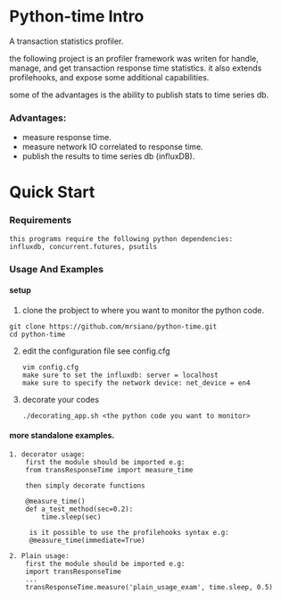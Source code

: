 # Python-time Intro

A transaction statistics profiler.

the following project is an profiler framework was writen for handle, 
manage, and get transaction response time statistics.
it also extends profilehooks, and expose some additional capabilities.

some of the advantages is the ability to publish stats to time series db.

### Advantages:
- measure response time.
- measure network IO correlated to response time.
- publish the results to time series db (influxDB).

# Quick Start

### Requirements
```
this programs require the following python dependencies:
influxdb, concurrent.futures, psutils
```

### Usage And Examples
#### setup
1. clone the probject to where you want to monitor the python code.
```
git clone https://github.com/mrsiano/python-time.git
cd python-time
```
2. edit the configuration file see config.cfg

    ```
    vim config.cfg
    make sure to set the influxdb: server = localhost
    make sure to specify the network device: net_device = en4
    ```
3. decorate your codes

     ```
     ./decorating_app.sh <the python code you want to monitor>
     ```


#### more standalone examples.
```
1. decorator usage:
    first the module should be imported e.g:
    from transResponseTime import measure_time
    
    then simply decorate functions
    
    @measure_time()
    def a_test_method(sec=0.2):
        time.sleep(sec)
        
     is it possible to use the profilehooks syntax e.g:
     @measure_time(immediate=True)
        
2. Plain usage:
    first the module should be imported e.g:
    import transResponseTime
    ...
    transResponseTime.measure('plain_usage_exam', time.sleep, 0.5)
```